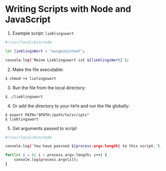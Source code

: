 # Writing Scripts with Node and JavaScript

1. Example script: `lieblingswort`
```bash
#!/usr/local/bin/node

let lieblingsWort = "ausgezeichnet";

console.log(`Meine Lieblingswort ist ${lieblingsWort}`);
```
2. Make the file executable:
```t
$ chmod +x lielingswort
```
3. Run the file from the local directory:
```t
$ ./lieblingswort
```
4. Or add the directory to your `PATH` and run the file globally: 
```t
$ export PATH="$PATH:/path/to/scripts"
$ lieblingswort
```
5. Get arguments passed to script
```bash
#!/usr/local/bin/node

console.log(`You have passsed ${process.argv.length} to this script.`);

for(let i = 0; i < process.argv.length; i++) {
    console.log(process.argv[i]);
}
```